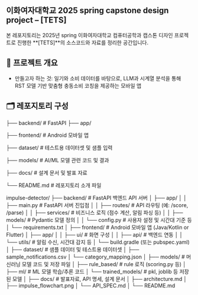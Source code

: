 ## 이화여자대학교 2025 spring capstone design project – [TETS]

본 레포지토리는 2025년 spring 이화여자대학교 컴퓨터공학과 캡스톤 디자인 프로젝트로 진행한 **[TETS]**의 소스코드와 자료를 정리한 공간입니다.

## 📌 프로젝트 개요

- 만들고자 하는 것: 일기와 소비 데이터를 바탕으로, LLM과 시계열 분석을 통해 RST 모델 기반 맞춤형 충동소비 코칭을 제공하는 모바일 앱

## 🗂️ 레포지토리 구성
├── backend/ # FastAPI 
    ├── app/
    
├── frontend/ # Android 모바일 앱

├── dataset/ # 테스트용 데이터셋 및 샘플 입력

├── models/ # AI/ML 모델 관련 코드 및 결과

├── docs/ # 설계 문서 및 발표 자료

└── README.md # 레포지토리 소개 파일

impulse-detector/
├── backend/  # FastAPI 백엔드 API 서버
│   ├── app/
│   │   ├── main.py            # FastAPI 서버 진입점
│   │   ├── routes/            # API 라우팅 (예: /score, /parse)
│   │   ├── services/          # 비즈니스 로직 (점수 계산, 알림 파싱 등)
│   │   ├── models/            # Pydantic 모델 정의
│   │   └── config.py          # 사용자 설정 및 시간대 기준 등
│   └── requirements.txt
│
├── frontend/  # Android 모바일 앱 (Java/Kotlin or Flutter)
│   ├── app/
│   │   ├── ui/                # 화면 구성
│   │   ├── api/               # 백엔드 연동
│   │   └── utils/             # 알림 수신, 시간대 감지 등
│   └── build.gradle (또는 pubspec.yaml)
│
├── dataset/  # 샘플 데이터 및 테스트용 데이터셋
│   ├── sample_notifications.csv
│   └── category_mapping.json
│
├── models/  # 머신러닝 모델 코드 및 저장 파일
│   ├── rule_based/            # rule 로직 (scoring.py 등)
│   ├── ml/                    # ML 모델 학습/추론 코드
│   └── trained_models/        # pkl, joblib 등 저장된 모델
│
├── docs/  # 발표자료, API 명세, 설계 문서
│   ├── architecture.md
│   ├── impulse_flowchart.png
│   └── API_SPEC.md
│
└── README.md           
